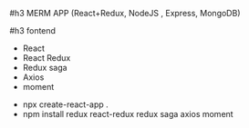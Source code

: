 #h3 MERM APP (React+Redux, NodeJS , Express, MongoDB)

#h3 fontend
- React
- React Redux
- Redux saga
- Axios
- moment

+ npx create-react-app .
+ npm install redux react-redux redux saga axios moment
